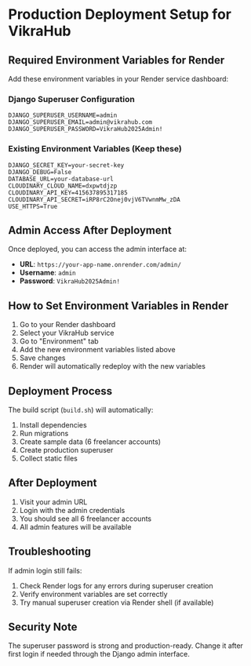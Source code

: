 # Production Deployment Setup for VikraHub

## Required Environment Variables for Render

Add these environment variables in your Render service dashboard:

### Django Superuser Configuration
```
DJANGO_SUPERUSER_USERNAME=admin
DJANGO_SUPERUSER_EMAIL=admin@vikrahub.com  
DJANGO_SUPERUSER_PASSWORD=VikraHub2025Admin!
```

### Existing Environment Variables (Keep these)
```
DJANGO_SECRET_KEY=your-secret-key
DJANGO_DEBUG=False
DATABASE_URL=your-database-url
CLOUDINARY_CLOUD_NAME=dxpwtdjzp
CLOUDINARY_API_KEY=415637895317185
CLOUDINARY_API_SECRET=iRP8rC2Onej0vjV6TVwnmMw_zDA
USE_HTTPS=True
```

## Admin Access After Deployment

Once deployed, you can access the admin interface at:
- **URL**: `https://your-app-name.onrender.com/admin/`
- **Username**: `admin`
- **Password**: `VikraHub2025Admin!`

## How to Set Environment Variables in Render

1. Go to your Render dashboard
2. Select your VikraHub service
3. Go to "Environment" tab
4. Add the new environment variables listed above
5. Save changes
6. Render will automatically redeploy with the new variables

## Deployment Process

The build script (`build.sh`) will automatically:
1. Install dependencies
2. Run migrations
3. Create sample data (6 freelancer accounts)
4. Create production superuser
5. Collect static files

## After Deployment

1. Visit your admin URL
2. Login with the admin credentials
3. You should see all 6 freelancer accounts
4. All admin features will be available

## Troubleshooting

If admin login still fails:
1. Check Render logs for any errors during superuser creation
2. Verify environment variables are set correctly
3. Try manual superuser creation via Render shell (if available)

## Security Note

The superuser password is strong and production-ready. Change it after first login if needed through the Django admin interface.

